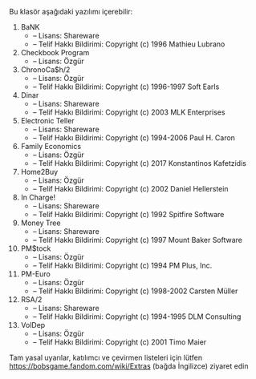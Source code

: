 Bu klasör aşağıdaki yazılımı içerebilir:

1. BaNK
   - – Lisans: Shareware
   - – Telif Hakkı Bildirimi: Copyright (c) 1996 Mathieu Lubrano
2. Checkbook Program
   - – Lisans: Özgür
3. ChronoCa$h/2
   - – Lisans: Özgür
   - – Telif Hakkı Bildirimi: Copyright (c) 1996-1997 Soft Earls
4. Dinar
   - – Lisans: Shareware
   - – Telif Hakkı Bildirimi: Copyright (c) 2003 MLK Enterprises
5. Electronic Teller
   - – Lisans: Shareware
   - – Telif Hakkı Bildirimi: Copyright (c) 1994-2006 Paul H. Caron
6. Family Economics
   - – Lisans: Özgür
   - – Telif Hakkı Bildirimi: Copyright (c) 2017 Konstantinos Kafetzidis
7. Home2Buy
   - – Lisans: Özgür
   - – Telif Hakkı Bildirimi: Copyright (c) 2002 Daniel Hellerstein
8. In Charge!
   - – Lisans: Shareware
   - – Telif Hakkı Bildirimi: Copyright (c) 1992 Spitfire Software
9. Money Tree
   - – Lisans: Shareware
   - – Telif Hakkı Bildirimi: Copyright (c) 1997 Mount Baker Software
10. PM$tock
    - – Lisans: Özgür
    - – Telif Hakkı Bildirimi: Copyright (c) 1994 PM Plus, Inc.
11. PM-Euro
    - – Lisans: Özgür
    - – Telif Hakkı Bildirimi: Copyright (c) 1998-2002 Carsten Müller
12. RSA/2
    - – Lisans: Shareware
    - – Telif Hakkı Bildirimi: Copyright (c) 1994-1995 DLM Consulting
13. VolDep
    - – Lisans: Özgür
    - – Telif Hakkı Bildirimi: Copyright (c) 2001 Timo Maier

Tam yasal uyarılar, katılımcı ve çevirmen listeleri için lütfen https://bobsgame.fandom.com/wiki/Extras (bağda İngilizce) ziyaret edin
